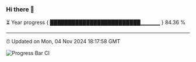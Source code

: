 ### Hi there 👋

⏳ Year progress { █████████████████████████▁▁▁▁▁ } 84.36 %

---

⏰ Updated on Mon, 04 Nov 2024 18:17:58 GMT

![Progress Bar CI](https://github.com/liununu/liununu/workflows/Progress%20Bar%20CI/badge.svg)
